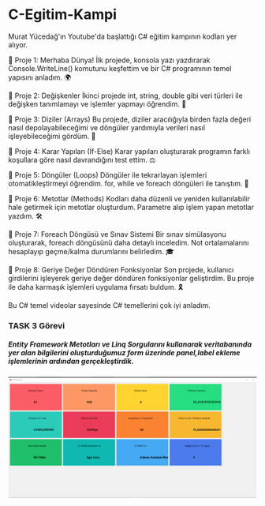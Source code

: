 # C-Egitim-Kampi
Murat Yücedağ'ın Youtube'da başlattığı C# eğitim kampının kodları yer alıyor.

📍 Proje 1: Merhaba Dünya!
İlk projede, konsola yazı yazdırarak Console.WriteLine() komutunu keşfettim ve bir C# programının temel yapısını anladım. 🌍

📍 Proje 2: Değişkenler
İkinci projede int, string, double gibi veri türleri ile değişken tanımlamayı ve işlemler yapmayı öğrendim. 🔢

📍 Proje 3: Diziler (Arrays)
Bu projede, diziler aracılığıyla birden fazla değeri nasıl depolayabileceğimi ve döngüler yardımıyla verileri nasıl işleyebileceğimi gördüm. 🧩

📍 Proje 4: Karar Yapıları (If-Else)
Karar yapıları oluşturarak programın farklı koşullara göre nasıl davrandığını test ettim. ⚖️

📍 Proje 5: Döngüler (Loops)
Döngüler ile tekrarlayan işlemleri otomatikleştirmeyi öğrendim. for, while ve foreach döngüleri ile tanıştım. 🔄

📍 Proje 6: Metotlar (Methods)
Kodları daha düzenli ve yeniden kullanılabilir hale getirmek için metotlar oluşturdum. Parametre alıp işlem yapan metotlar yazdım. 🛠️

📍 Proje 7: Foreach Döngüsü ve Sınav Sistemi
Bir sınav simülasyonu oluşturarak, foreach döngüsünü daha detaylı inceledim. Not ortalamalarını hesaplayıp geçme/kalma durumlarını belirledim. 🎓

📍 Proje 8: Geriye Değer Döndüren Fonksiyonlar
Son projede, kullanıcı girdilerini işleyerek geriye değer döndüren fonksiyonlar geliştirdim. Bu proje ile daha karmaşık işlemleri uygulama fırsatı buldum. 🎗️

Bu C# temel videolar sayesinde C# temellerini çok iyi anladım.

<h3>TASK 3 Görevi</h1>
<h5>Entity Framework Metotları ve Linq Sorgularını kullanarak veritabanında yer alan bilgilerini oluşturduğumuz form üzerinde panel,label ekleme işlemlerinin ardından gerçekleştirdik.</h5>


![Projemin Görüntüsü](Task3.png)
